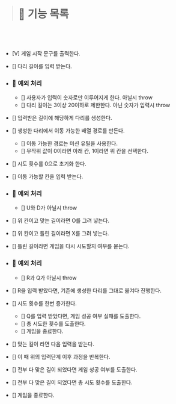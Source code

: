 > # 🚀 기능 목록

<br><br>

> ###

- [V] 게임 시작 문구를 출력한다.
- [] 다리 길이를 입력 받는다.

- ### 🚨 예외 처리

  - [] 사용자가 입력이 숫자로만 이루어지게 한다. 아닐시 throw
  - [] 다리 길이는 3이상 20이하로 제한한다. 아닌 숫자가 입력시 throw

- [] 입력받은 길이에 해당하게 다리를 생성한다.
- [] 생성한 다리에서 이동 가능한 배열 경로를 만든다.
  - [] 이동 가능한 경로는 미션 유틸을 사용한다.
  - [] 무작위 값이 0이라면 아래 칸, 1이라면 위 칸을 선택한다.
- [] 시도 횟수를 0으로 초기화 한다.
- [] 이동 가능할 칸을 입력 받는다.
- ### 🚨 예외 처리
  - [] U와 D가 아닐시 throw
- [] 위 칸이고 맞는 길이라면 O를 그려 넣는다.
- [] 위 칸이고 틀린 길이라면 X를 그려 넣는다.

- [] 틀린 길이라면 게임을 다시 시도할지 여부를 묻는다.
- ### 🚨 예외 처리
  - [] R과 Q가 아닐시 throw
- [] R을 입력 받았다면, 기존에 생성한 다리를 그대로 옮겨다 진행한다.
- [] 시도 횟수를 한번 증가한다.

  - [] Q를 입력 받았다면, 게임 성공 여부 실패를 도출한다.
  - [] 총 시도한 횟수를 도출한다.
  - [] 게임을 종료한다.

- [] 맞는 길이 라면 다음 입력을 받는다.
- [] 이 때 위의 입력단계 이후 과정을 반복한다.
- [] 전부 다 맞은 길이 되었다면 게임 성공 여부를 도출한다.
- [] 전부 다 맞은 길이 되었다면 총 시도 횟수를 도출한다.
- [] 게임을 종료한다.
